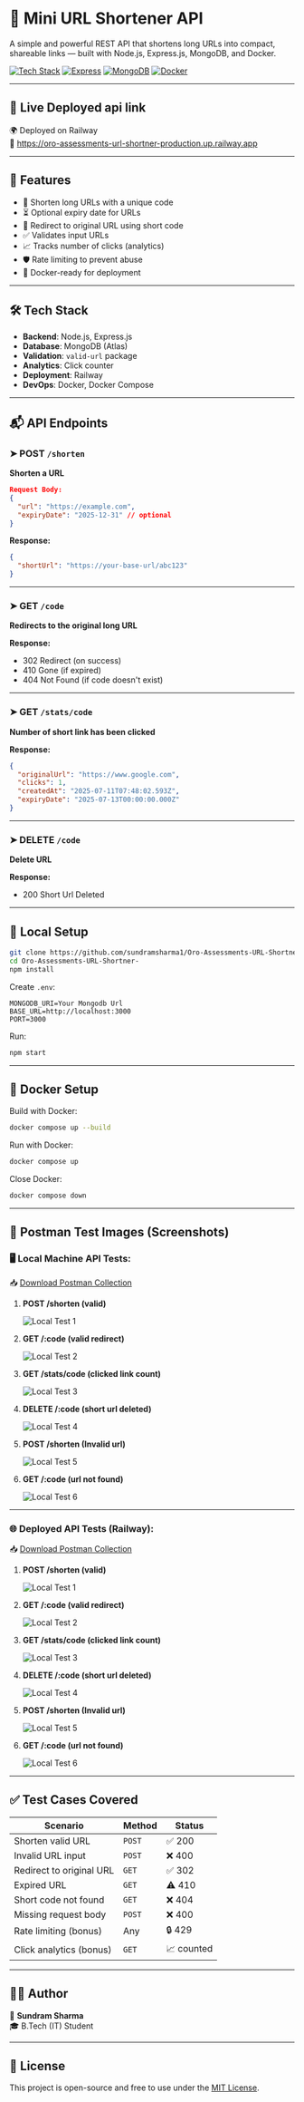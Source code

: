 # 🔗 Mini URL Shortener API

A simple and powerful REST API that shortens long URLs into compact, shareable links — built with Node.js, Express.js, MongoDB, and Docker.

[![Tech Stack](https://img.shields.io/badge/Node.js-339933?style=for-the-badge&logo=node.js&logoColor=white)](#)
[![Express](https://img.shields.io/badge/Express.js-000000?style=for-the-badge&logo=express&logoColor=white)](#)
[![MongoDB](https://img.shields.io/badge/MongoDB-4EA94B?style=for-the-badge&logo=mongodb&logoColor=white)](#)
[![Docker](https://img.shields.io/badge/Docker-2496ED?style=for-the-badge&logo=docker&logoColor=white)](#)

---

## 🚀 Live Deployed api link

🌍 Deployed on Railway  
🔗 https://oro-assessments-url-shortner-production.up.railway.app

---

## 📌 Features

- 🔗 Shorten long URLs with a unique code
- ⏳ Optional expiry date for URLs
- 🔁 Redirect to original URL using short code
- ✅ Validates input URLs
- 📈 Tracks number of clicks (analytics)
- 🛡️ Rate limiting to prevent abuse
- 🐳 Docker-ready for deployment

---

## 🛠️ Tech Stack

- **Backend**: Node.js, Express.js
- **Database**: MongoDB (Atlas)
- **Validation**: `valid-url` package
- **Analytics**: Click counter
- **Deployment**: Railway
- **DevOps**: Docker, Docker Compose

---

## 📬 API Endpoints

### ➤ POST `/shorten`
**Shorten a URL**

```json
Request Body:
{
  "url": "https://example.com",
  "expiryDate": "2025-12-31" // optional
}
```

**Response:**
```json
{
  "shortUrl": "https://your-base-url/abc123"
}
```

---

### ➤ GET `/code`
**Redirects to the original long URL**

**Response:**
- 302 Redirect (on success)
- 410 Gone (if expired)
- 404 Not Found (if code doesn't exist)

---

### ➤ GET `/stats/code`
**Number of short link has been clicked**

**Response:**
```json
{
  "originalUrl": "https://www.google.com",
  "clicks": 1,
  "createdAt": "2025-07-11T07:48:02.593Z",
  "expiryDate": "2025-07-13T00:00:00.000Z"
}
```

---

### ➤ DELETE `/code`
**Delete URL**

**Response:**
- 200 Short Url Deleted

---

## 🔧 Local Setup

```bash
git clone https://github.com/sundramsharma1/Oro-Assessments-URL-Shortner-.git
cd Oro-Assessments-URL-Shortner-
npm install
```

Create `.env`:

```
MONGODB_URI=Your Mongodb Url
BASE_URL=http://localhost:3000
PORT=3000
```

Run:
```bash
npm start
```

---

## 🐳 Docker Setup

Build with Docker:

```bash
docker compose up --build
```

Run with Docker:
```bash
docker compose up
```

Close Docker:
```bash
docker compose down
```


---

## 🧪 Postman Test Images (Screenshots)

### 🖥️ Local Machine API Tests:
📥 [Download Postman Collection](https://github.com/sundramsharma1/Oro-Assessments-URL-Shortner-/blob/master/Images/Api%20Test%20on%20Local%20Machine/On%20the%20local%20machine%20Api%20Check.postman_collection.json)

1. **POST /shorten (valid)**
    
   ![Local Test 1](https://github.com/sundramsharma1/Oro-Assessments-URL-Shortner-/blob/master/Images/Api%20Test%20on%20Local%20Machine/1.png)

2. **GET /:code (valid redirect)**
   
   ![Local Test 2](https://github.com/sundramsharma1/Oro-Assessments-URL-Shortner-/blob/master/Images/Api%20Test%20on%20Local%20Machine/2.png)

3. **GET /stats/code (clicked link count)**
   
   ![Local Test 3](https://github.com/sundramsharma1/Oro-Assessments-URL-Shortner-/blob/master/Images/Api%20Test%20on%20Local%20Machine/3.png)

4. **DELETE /:code (short url deleted)**
    
   ![Local Test 4](https://github.com/sundramsharma1/Oro-Assessments-URL-Shortner-/blob/master/Images/Api%20Test%20on%20Local%20Machine/6.png)

5. **POST /shorten (Invalid url)**
   
   ![Local Test 5](https://github.com/sundramsharma1/Oro-Assessments-URL-Shortner-/blob/master/Images/Api%20Test%20on%20Local%20Machine/4.png)

6. **GET /:code (url not found)**
    
   ![Local Test 6](https://github.com/sundramsharma1/Oro-Assessments-URL-Shortner-/blob/master/Images/Api%20Test%20on%20Local%20Machine/5.png)
   
---

### 🌐 Deployed API Tests (Railway):
📥 [Download Postman Collection](https://github.com/sundramsharma1/Oro-Assessments-URL-Shortner-/blob/master/Images/Api%20Test%20on%20Deployed/Deployed%20Api%20Check.postman_collection.json)

1. **POST /shorten (valid)**
    
   ![Local Test 1](https://github.com/sundramsharma1/Oro-Assessments-URL-Shortner-/blob/master/Images/Api%20Test%20on%20Deployed/1.png)

2. **GET /:code (valid redirect)**
   
   ![Local Test 2](https://github.com/sundramsharma1/Oro-Assessments-URL-Shortner-/blob/master/Images/Api%20Test%20on%20Deployed/2.png)

3. **GET /stats/code (clicked link count)**
   
   ![Local Test 3](https://github.com/sundramsharma1/Oro-Assessments-URL-Shortner-/blob/master/Images/Api%20Test%20on%20Deployed/3.png)

4. **DELETE /:code (short url deleted)**
    
   ![Local Test 4](https://github.com/sundramsharma1/Oro-Assessments-URL-Shortner-/blob/master/Images/Api%20Test%20on%20Deployed/6.png)

5. **POST /shorten (Invalid url)**
   
   ![Local Test 5](https://github.com/sundramsharma1/Oro-Assessments-URL-Shortner-/blob/master/Images/Api%20Test%20on%20Deployed/5.png)

6. **GET /:code (url not found)**
    
   ![Local Test 6](https://github.com/sundramsharma1/Oro-Assessments-URL-Shortner-/blob/master/Images/Api%20Test%20on%20Deployed/4.png)

---

## ✅ Test Cases Covered

| Scenario                       | Method   | Status |
|-------------------------------|----------|--------|
| Shorten valid URL             | `POST`   | ✅ 200 |
| Invalid URL input             | `POST`   | ❌ 400 |
| Redirect to original URL      | `GET`    | ✅ 302 |
| Expired URL                   | `GET`    | ⚠️ 410 |
| Short code not found          | `GET`    | ❌ 404 |
| Missing request body          | `POST`   | ❌ 400 |
| Rate limiting (bonus)         | Any      | 🔒 429 |
| Click analytics (bonus)       | `GET`    | 📈 counted |

---

## 🙋‍♂️ Author

👤 **Sundram Sharma**  
🎓 B.Tech (IT) Student  

---

## 📄 License

This project is open-source and free to use under the [MIT License](LICENSE).
